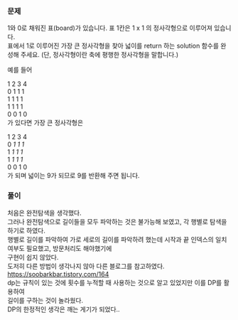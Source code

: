### 문제

1와 0로 채워진 표(board)가 있습니다. 표 1칸은 1 x 1 의 정사각형으로 이루어져 있습니다.    
표에서 1로 이루어진 가장 큰 정사각형을 찾아 넓이를 return 하는 solution 함수를 완성해 주세요. (단, 정사각형이란 축에 평행한 정사각형을 말합니다.)  

예를 들어

1	2	3	4   
0	1	1	1   
1	1	1	1   
1	1	1	1   
0	0	1	0   
가 있다면 가장 큰 정사각형은    

1	2	3	4   
0	*1*	*1*	*1*   
1	*1*	*1*	*1*   
1	*1*	*1*	*1*   
0	0	1	0   
가 되며 넓이는 9가 되므로 9를 반환해 주면 됩니다.   


### 풀이

처음은 완전탐색을 생각했다.   
그러나 완전탐색으로 길이들을 모두 파악하는 것은 불가능해 보였고, 각 행별로 탐색을 하기로 하였다.   
행별로 길이를 파악하여 가로 세로의 길이를 파악하려 했는데 시작과 끝 인덱스의 일치여부도 필요했고, 방문처리도 해야했기에   
구현이 쉽지 않았다.   
도저히 다른 방법이 생각나지 않아 다른 블로그를 참고하였다.
https://soobarkbar.tistory.com/164   
dp는 규칙이 있는 것에 횟수를 누적할 때 사용하는 것으로 알고 있었지만 이를 DP를 활용하여   
길이를 구하는 것이 놀라웠다.    
DP의 한정적인 생각은 깨는 게기가 되었다..
